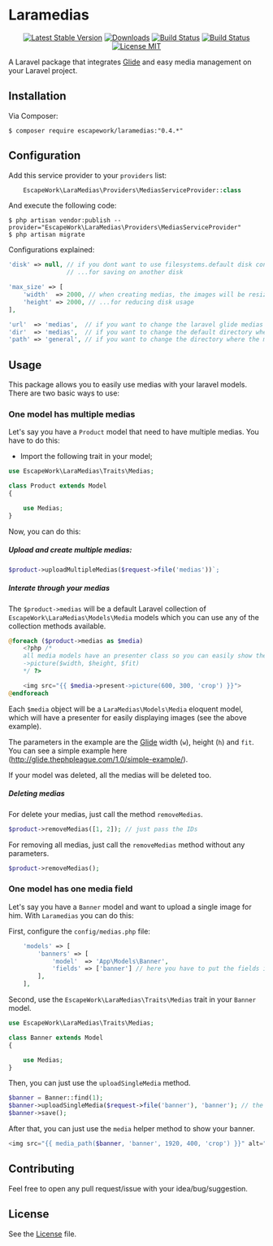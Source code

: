 # Laramedias

<p align="center">
<a href="https://packagist.org/packages/escapework/laramedias"><img src="https://poser.pugx.org/escapework/laramedias/v/stable.png" alt="Latest Stable Version"></a>
<a href="https://packagist.org/packages/escapework/laramedias"><img src="https://poser.pugx.org/escapework/laramedias/downloads.png" alt="Downloads"></a>
<a href="https://styleci.io/repos/45929157/shield?style=flat"><img src="https://styleci.io/repos/45929157/shield?style=flat" alt="Build Status"></a>
<a href="https://travis-ci.org/EscapeWork/laramedias"><img src="https://travis-ci.org/EscapeWork/laramedias.png" alt="Build Status"></a>
<a href="https://github.com/EscapeWork/laramedias"><img src="https://img.shields.io/packagist/l/orchestra/testbench.svg?style=flat" alt="License MIT"></a>
</p>

A Laravel package that integrates [Glide](http://glide.thephpleague.com) and easy media management on your Laravel project.

## Installation

Via Composer:

```
$ composer require escapework/laramedias:"0.4.*"
```

## Configuration

Add this service provider to your `providers` list:

```php
    EscapeWork\LaraMedias\Providers\MediasServiceProvider::class
```

And execute the following code:

```
$ php artisan vendor:publish --provider="EscapeWork\LaraMedias\Providers\MediasServiceProvider"
$ php artisan migrate
```

Configurations explained:

```php
'disk' => null, // if you dont want to use filesystems.default disk config, change it here...
                // ...for saving on another disk

'max_size' => [
    'width'  => 2000, // when creating medias, the images will be resized to this max_size...
    'height' => 2000, // ...for reducing disk usage
],

'url'  => 'medias',  // if you want to change the laravel glide medias URL
'dir'  => 'medias',  // if you want to change the default directory where the medias are saved
'path' => 'general', // if you want to change the directory where the multipleMedias are saved (you will undestand this later)
```

## Usage

This package allows you to easily use medias with your laravel models. There are two basic ways to use:

### One model has multiple medias

Let's say you have a `Product` model that need to have multiple medias. You have to do this:

* Import the following trait in your model;

```php
use EscapeWork\LaraMedias\Traits\Medias;

class Product extends Model
{

    use Medias;
}
```

Now, you can do this:

##### Upload and create multiple medias:

```php
$product->uploadMultipleMedias($request->file('medias'))`;
```

##### Interate through your medias

The `$product->medias` will be a default Laravel collection of `EscapeWork\LaraMedias\Models\Media` models which you can use any of the collection methods available.

```php
@foreach ($product->medias as $media)
    <?php /*
    all media models have an presenter class so you can easily show the image in different forms
    ->picture($width, $height, $fit)
    */ ?>

    <img src="{{ $media->present->picture(600, 300, 'crop') }}">
@endforeach
```

Each `$media` object will be a `LaraMedias\Models\Media` eloquent model, which will have a presenter for easily displaying images (see the above example).

The parameters in the example are the [Glide](http://glide.thephpleague.com/) width (`w`), height (`h`) and `fit`. You can see a simple example here (http://glide.thephpleague.com/1.0/simple-example/).

If your model was deleted, all the medias will be deleted too.

##### Deleting medias

For delete your medias, just call the method `removeMedias`.

```php
$product->removeMedias([1, 2]); // just pass the IDs
```

For removing all medias, just call the `removeMedias` method without any parameters.

```php
$product->removeMedias();
```

### One model has one media field

Let's say you have a `Banner` model and want to upload a single image for him. With `Laramedias` you can do this:

First, configure the `config/medias.php` file:

```php
    'models' => [
        'banners' => [
            'model'  => 'App\Models\Banner',
            'fields' => ['banner'] // here you have to put the fields in your model which use medias
        ],
    ],
```

Second, use the `EscapeWork\LaraMedias\Traits\Medias` trait in your `Banner` model.

```php
use EscapeWork\LaraMedias\Traits\Medias;

class Banner extends Model
{

    use Medias;
}
```

Then, you can just use the `uploadSingleMedia` method.

```php
$banner = Banner::find(1);
$banner->uploadSingleMedia($request->file('banner'), 'banner'); // the second parameter is the field name to be updated
$banner->save();
```

After that, you can just use the `media` helper method to show your banner.

```php
<img src="{{ media_path($banner, 'banner', 1920, 400, 'crop') }}" alt="...">
```

## Contributing

Feel free to open any pull request/issue with your idea/bug/suggestion.

## License

See the [License](https://github.com/EscapeWork/laravel-asset-versioning/blob/master/LICENSE) file.
